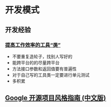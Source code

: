# 开发模式




## 开发经验

### [提高工作效率的工具“类”](http://blog.51cto.com/yaocoder/846106)

* 不要重复造轮子，找别人写好的
* 能跨平台的的尽量跨平台
* 方法接口参数和返回值要有普遍性
* 对于自己写的工具类一定要进行单元测试
* 多积累




## [Google 开源项目风格指南 (中文版)](http://zh-google-styleguide.readthedocs.io/en/latest/contents/#)
